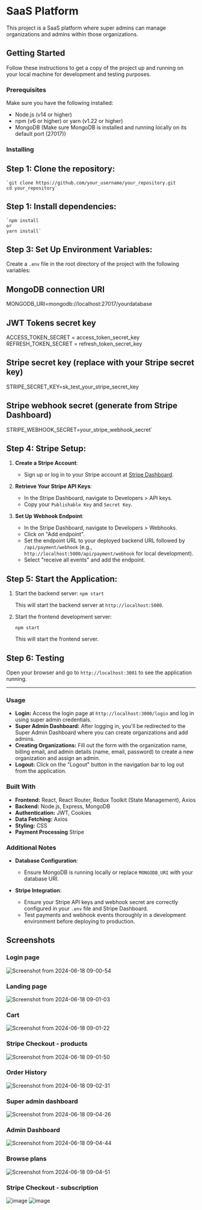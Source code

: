 SaaS Platform
=============

This project is a SaaS platform where super admins can manage organizations and admins within those organizations.

Getting Started
---------------

Follow these instructions to get a copy of the project up and running on your local machine for development and testing purposes.

### Prerequisites

Make sure you have the following installed:

-   Node.js (v14 or higher)
-   npm (v6 or higher) or yarn (v1.22 or higher)
-   MongoDB (Make sure MongoDB is installed and running locally on its default port (27017))

### Installing

Step 1: Clone the repository:
------------------------------------

    `git clone https://github.com/your_username/your_repository.git
    cd your_repository`

Step 1: Install dependencies:
------------------------------------
    `npm install
    or
    yarn install`

Step 3: Set Up Environment Variables:
------------------------------------

Create a `.env` file in the root directory of the project with the following variables:

## MongoDB connection URI
MONGODB_URI=mongodb://localhost:27017/yourdatabase

## JWT Tokens secret key
ACCESS_TOKEN_SECRET = access_token_secret_key
REFRESH_TOKEN_SECRET = refresh_token_secret_key

## Stripe secret key (replace with your Stripe secret key)
STRIPE_SECRET_KEY=sk_test_your_stripe_secret_key

## Stripe webhook secret (generate from Stripe Dashboard)
STRIPE_WEBHOOK_SECRET=your_stripe_webhook_secret`

Step 4: Stripe Setup:
--------------------

1.  **Create a Stripe Account**:

    -   Sign up or log in to your Stripe account at [Stripe Dashboard](https://dashboard.stripe.com/register).
2.  **Retrieve Your Stripe API Keys**:

    -   In the Stripe Dashboard, navigate to Developers > API keys.
    -   Copy your `Publishable Key` and `Secret Key`.
3.  **Set Up Webhook Endpoint**:

    -   In the Stripe Dashboard, navigate to Developers > Webhooks.
    -   Click on "Add endpoint".
    -   Set the endpoint URL to your deployed backend URL followed by `/api/payment/webhook` (e.g., `http://localhost:5000/api/payment/webhook` for local development).
    -   Select "receive all events" and add the endpoint.

Step 5: Start the Application:
------------------------------
1.  Start the backend server:
    `npm start`

    This will start the backend server at `http://localhost:5000`.

2.  Start the frontend development server:

    `npm start`

    This will start the frontend server.

Step 6: Testing
---------------

Open your browser and go to `http://localhost:3001` to see the application running.

* * * * *

### Usage

-   **Login:** Access the login page at `http://localhost:3000/login` and log in using super admin credentials.
-   **Super Admin Dashboard:** After logging in, you'll be redirected to the Super Admin Dashboard where you can create organizations and add admins.
-   **Creating Organizations:** Fill out the form with the organization name, billing email, and admin details (name, email, password) to create a new organization and assign an admin.
-   **Logout:** Click on the "Logout" button in the navigation bar to log out from the application.

### Built With

-   **Frontend:** React, React Router, Redux Toolkit (State Management), Axios
-   **Backend:** Node.js, Express, MongoDB
-   **Authentication:** JWT, Cookies
-   **Data Fetching:** Axios
-   **Styling:** CSS
-   **Payment Processing** Stripe

### Additional Notes

-   **Database Configuration**:

    -   Ensure MongoDB is running locally or replace `MONGODB_URI` with your database URI.
-   **Stripe Integration**:

    -   Ensure your Stripe API keys and webhook secret are correctly configured in your `.env` file and Stripe Dashboard.
    -   Test payments and webhook events thoroughly in a development environment before deploying to production.

## Screenshots
### Login page
![Screenshot from 2024-06-18 09-00-54](https://github.com/saicharith2012/saas-platform/assets/78155986/92cc2917-c4bb-43b8-be0c-4733b9ceb1e2)

### Landing page
![Screenshot from 2024-06-18 09-01-03](https://github.com/saicharith2012/saas-platform/assets/78155986/f3e3518f-6afa-4060-961b-cb683bd158a8)

### Cart
![Screenshot from 2024-06-18 09-01-22](https://github.com/saicharith2012/saas-platform/assets/78155986/524d65f6-8697-4c11-944f-d31934d50049)

### Stripe Checkout - products
![Screenshot from 2024-06-18 09-01-50](https://github.com/saicharith2012/saas-platform/assets/78155986/27f66532-eb78-453c-8ba9-e6a226fcf24b)

### Order History
![Screenshot from 2024-06-18 09-02-31](https://github.com/saicharith2012/saas-platform/assets/78155986/4ee1f8de-2f01-4628-93b3-bc8adfe1fda3)

### Super admin dashboard
![Screenshot from 2024-06-18 09-04-26](https://github.com/saicharith2012/saas-platform/assets/78155986/11fc17cc-087b-4ba3-a97d-5baf91bf1ea7)

### Admin Dashboard
![Screenshot from 2024-06-18 09-04-44](https://github.com/saicharith2012/saas-platform/assets/78155986/e70ba631-8d6f-413e-901a-b1b21a2e5cea)

### Browse plans
![Screenshot from 2024-06-18 09-04-51](https://github.com/saicharith2012/saas-platform/assets/78155986/06131650-356f-4ae9-93f0-f2c9e9edbe49)

### Stripe Checkout - subscription
![image](https://github.com/saicharith2012/saas-platform/assets/78155986/d149b0d6-fadc-4149-89c0-872bd35899cc)
![image](https://github.com/saicharith2012/saas-platform/assets/78155986/a8d91e39-3542-4759-9eab-d758ee27d812)

